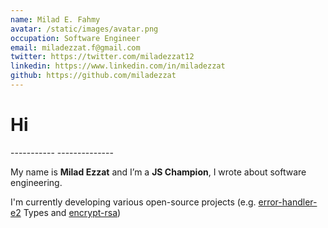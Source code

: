 ```yaml
---
name: Milad E. Fahmy
avatar: /static/images/avatar.png
occupation: Software Engineer
email: miladezzat.f@gmail.com
twitter: https://twitter.com/miladezzat12
linkedin: https://www.linkedin.com/in/miladezzat
github: https://github.com/miladezzat
---
```


<h1>Hi</h1>
-----------
--------------

My name is **Milad Ezzat** and I’m a **JS Champion**, I wrote about software engineering.

I'm currently developing various open-source projects (e.g. [error-handler-e2](https://error-handler-e2.js.org) Types and [encrypt-rsa](https://encrypt-rsa.js.org)) 

